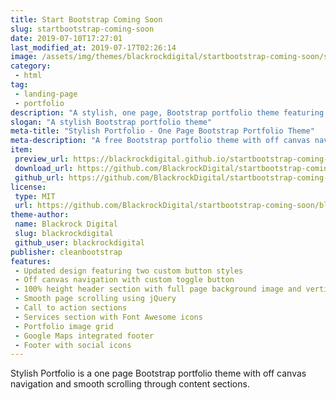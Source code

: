 ```yaml
---
title: Start Bootstrap Coming Soon
slug: startbootstrap-coming-soon
date: 2019-07-10T17:27:01
last_modified_at: 2019-07-17T02:26:14
image: /assets/img/themes/blackrockdigital/startbootstrap-coming-soon/startbootstrap-coming-soon-preview.jpg
category:
 - html
tag:
 - landing-page
 - portfolio
description: "A stylish, one page, Bootstrap portfolio theme featuring off canvas navigation and smooth page scrolling"
slogan: "A stylish Bootstrap portfolio theme"
meta-title: "Stylish Portfolio - One Page Bootstrap Portfolio Theme"
meta-description: "A free Bootstrap portfolio theme with off canvas navigation and smooth page scrolling. All Start Bootstrap templates are free to download and open source."
item:
 preview_url: https://blackrockdigital.github.io/startbootstrap-coming-soon/
 download_url: https://github.com/BlackrockDigital/startbootstrap-coming-soon/archive/gh-pages.zip
 github_url: https://github.com/BlackrockDigital/startbootstrap-coming-soon/archive/gh-pages.zip
license:
 type: MIT
 url: https://github.com/BlackrockDigital/startbootstrap-coming-soon/blob/master/LICENSE
theme-author:
 name: Blackrock Digital
 slug: blackrockdigital
 github_user: blackrockdigital
publisher: cleanbootstrap
features:
 - Updated design featuring two custom button styles
 - Off canvas navigation with custom toggle button
 - 100% height header section with full page background image and vertically centered content
 - Smooth page scrolling using jQuery
 - Call to action sections
 - Services section with Font Awesome icons
 - Portfolio image grid
 - Google Maps integrated footer
 - Footer with social icons
---
```

Stylish Portfolio is a one page Bootstrap portfolio theme with off canvas navigation and smooth scrolling through content sections.
